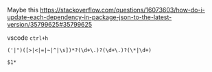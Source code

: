 Maybe this https://stackoverflow.com/questions/16073603/how-do-i-update-each-dependency-in-package-json-to-the-latest-version/35799625#35799625

vscode `ctrl+h`

`('|")([>|<|=|~|^|\s])*?(\d+\.)?(\d+\.)?(\*|\d+)`

`$1*`
